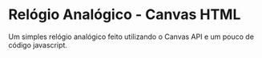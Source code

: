 # Relógio Analógico - Canvas HTML
Um simples relógio analógico feito utilizando o Canvas API e um pouco de código javascript.
